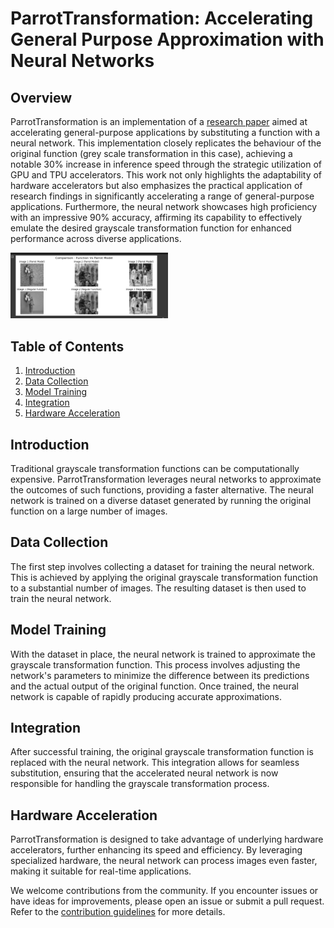 # ParrotTransformation: Accelerating General Purpose Approximation with Neural Networks

## Overview

ParrotTransformation is an implementation of a [research paper](https://ieeexplore.ieee.org/document/6493641) aimed at accelerating general-purpose applications by substituting a function with a neural network. This implementation closely replicates the behaviour of the original function (grey scale transformation in this case), achieving a notable 30% increase in inference speed through the strategic utilization of GPU and TPU accelerators. This work not only highlights the adaptability of hardware accelerators but also emphasizes the practical application of research findings in significantly accelerating a range of general-purpose applications. Furthermore, the neural network showcases high proficiency with an impressive 90% accuracy, affirming its capability to effectively emulate the desired grayscale transformation function for enhanced performance across diverse applications.

<img src="https://github.com/hoyathali/ParrotTransformation/blob/main/NNvsRegularFunction.png" width="50%">

## Table of Contents

1. [Introduction](#introduction)
2. [Data Collection](#data-collection)
3. [Model Training](#model-training)
4. [Integration](#integration)
5. [Hardware Acceleration](#hardware-acceleration)

## Introduction

Traditional grayscale transformation functions can be computationally expensive. ParrotTransformation leverages neural networks to approximate the outcomes of such functions, providing a faster alternative. The neural network is trained on a diverse dataset generated by running the original function on a large number of images.

## Data Collection

The first step involves collecting a dataset for training the neural network. This is achieved by applying the original grayscale transformation function to a substantial number of images. The resulting dataset is then used to train the neural network.

## Model Training

With the dataset in place, the neural network is trained to approximate the grayscale transformation function. This process involves adjusting the network's parameters to minimize the difference between its predictions and the actual output of the original function. Once trained, the neural network is capable of rapidly producing accurate approximations.

## Integration

After successful training, the original grayscale transformation function is replaced with the neural network. This integration allows for seamless substitution, ensuring that the accelerated neural network is now responsible for handling the grayscale transformation process.

## Hardware Acceleration

ParrotTransformation is designed to take advantage of underlying hardware accelerators, further enhancing its speed and efficiency. By leveraging specialized hardware, the neural network can process images even faster, making it suitable for real-time applications.


We welcome contributions from the community. If you encounter issues or have ideas for improvements, please open an issue or submit a pull request. Refer to the [contribution guidelines](CONTRIBUTING.md) for more details.
